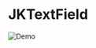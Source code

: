 # JKTextField
 ![Demo](https://github.com/joe22499/JKTextField/raw/master/Screenshots/animation.gif)
 
